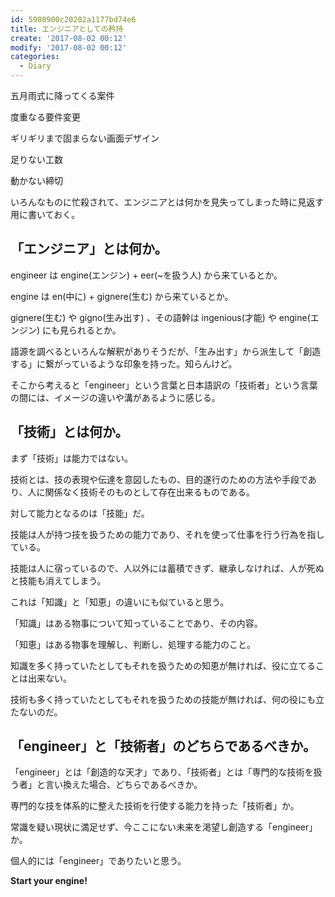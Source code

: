 ```yaml
---
id: 5980900c20202a1177bd74e6
title: エンジニアとしての矜持
create: '2017-08-02 00:12'
modify: '2017-08-02 00:12'
categories:
  - Diary
---
```


五月雨式に降ってくる案件

度重なる要件変更

ギリギリまで固まらない画面デザイン

足りない工数

動かない締切

いろんなものに忙殺されて、エンジニアとは何かを見失ってしまった時に見返す用に書いておく。

<!-- more -->

## 「エンジニア」とは何か。

engineer は engine(エンジン) + eer(~を扱う人) から来ているとか。

engine は en(中に) + gignere(生む) から来ているとか。

gignere(生む) や gigno(生み出す) 、その語幹は ingenious(才能) や engine(エンジン) にも見られるとか。

語源を調べるといろんな解釈がありそうだが、「生み出す」から派生して「創造する」に繋がっているような印象を持った。知らんけど。

そこから考えると「engineer」という言葉と日本語訳の「技術者」という言葉の間には、イメージの違いや溝があるように感じる。

## 「技術」とは何か。

まず「技術」は能力ではない。

技術とは、技の表現や伝達を意図したもの、目的遂行のための方法や手段であり、人に関係なく技術そのものとして存在出来るものである。

対して能力となるのは「技能」だ。

技能は人が持つ技を扱うための能力であり、それを使って仕事を行う行為を指している。

技能は人に宿っているので、人以外には蓄積できず、継承しなければ、人が死ぬと技能も消えてしまう。

これは「知識」と「知恵」の違いにも似ていると思う。

「知識」はある物事について知っていることであり、その内容。

「知恵」はある物事を理解し、判断し、処理する能力のこと。

知識を多く持っていたとしてもそれを扱うための知恵が無ければ、役に立てることは出来ない。

技術も多く持っていたとしてもそれを扱うための技能が無ければ、何の役にも立たないのだ。

## 「engineer」と「技術者」のどちらであるべきか。

「engineer」とは「創造的な天才」であり、「技術者」とは「専門的な技術を扱う者」と言い換えた場合、どちらであるべきか。

専門的な技を体系的に整えた技術を行使する能力を持った「技術者」か。

常識を疑い現状に満足せず、今ここにない未来を渇望し創造する「engineer」か。

個人的には「engineer」でありたいと思う。

**Start your engine!**

